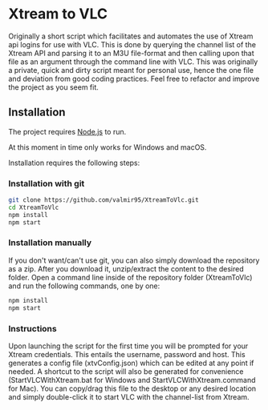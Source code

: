 # Xtream to VLC 

Originally a short script which facilitates and automates the use of Xtream api logins for use with VLC. 
This is done by querying the channel list of the Xtream API and parsing it to an M3U file-format and then calling upon that file as an argument through the command line with VLC. 
This was originally a private, quick and dirty script meant for personal use, hence the one file and deviation from good coding practices. Feel free to refactor and improve the project as you seem fit.

## Installation

The project requires [Node.js](https://nodejs.org/) to run.

At this moment in time only works for Windows and macOS.

Installation requires the following steps:

### Installation with git

```sh
git clone https://github.com/valmir95/XtreamToVlc.git
cd XtreamToVlc
npm install
npm start
```

### Installation manually

If you don't want/can't use git, you can also simply download the repository as a zip.
After you download it, unzip/extract the content to the desired folder. Open a command line inside of the repository folder (XtreamToVlc) and run the following commands, one by one:

```sh
npm install
npm start
```

### Instructions
Upon launching the script for the first time you will be prompted for your Xtream credentials. This entails the username, password and host. This generates a config file (xtvConfig.json) which can be edited at any point if needed. A shortcut to the script will also be generated for convenience (StartVLCWithXtream.bat for Windows and StartVLCWithXtream.command for Mac). You can copy/drag this file to the desktop or any desired location and simply double-click it to start VLC with the channel-list from Xtream.

